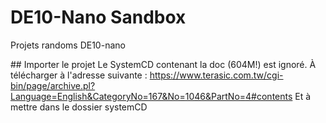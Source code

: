 # DE10-Nano Sandbox
Projets randoms DE10-nano

## Importer le projet
Le SystemCD contenant la doc (604M!) est ignoré. 
À télécharger à l'adresse suivante : https://www.terasic.com.tw/cgi-bin/page/archive.pl?Language=English&CategoryNo=167&No=1046&PartNo=4#contents
Et à mettre dans le dossier systemCD
